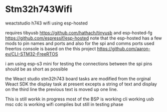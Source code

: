 # Stm32h743Wifi
 weactstudio h743 wifi using esp-hosted

 requires tibyusb https://github.com/hathach/tinyusb
 and esp-hosted-fg https://github.com/espressif/esp-hosted note that the esp-hosted has a few mods 
 to pin names and ports and also for the spi and comms ports used
 freertos console is based on the this project https://github.com/aaron-ev/CLI-STM32-FreeRTOS

i am using esp-s3 mini for testing the connections between the spi pins should be as short as possible

the Weact studio stm32h743 board tasks are modified from the orginal Weact SDK
the display task at present excepts a string of text and display on the third line 
the previous text is moved up one line.

This is still workk in progress
most of the BSP is working
cli working
usb msc cdc is working
wifi compiles but still in testing phase

